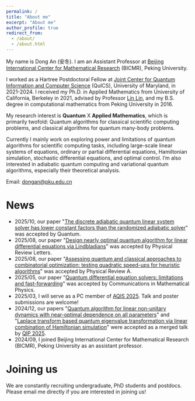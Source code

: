 ```yaml
---
permalink: /
title: "About me"
excerpt: "About me"
author_profile: true
redirect_from: 
  - /about/
  - /about.html
---
```


My name is Dong An (安冬). I am an Assistant Professor at [Beijing International Center for Mathematical Research](https://bicmr.pku.edu.cn/) (BICMR), Peking University. 

I worked as a Hartree Postdoctoral Fellow at [Joint Center for Quantum Information and Computer Science](https://quics.umd.edu) (QuICS), University of Maryland, in 2021-2024. I received my Ph.D. in Applied Mathematics from University of California, Berkeley in 2021, advised by Professor [Lin Lin](https://math.berkeley.edu/~linlin/), and my B.S. degree in computational mathematics from Peking University in 2016. 

My research interest is **Quantum** X **Applied Mathematics**, which is primarily twofold: Quantum algorithms for classical scientific computing problems, and classical algorithms for quantum many-body problems. 

Currently I mainly work on exploring power and limitations of quantum algorithms for scientific computing tasks, including large-scale linear systems of equations, ordinary or partial differential equations, Hamiltonian simulation, stochastic differential equations, and optimal control. I’m also interested in adiabatic quantum computing and variational quantum algorithms, especially their theoretical analysis. 

  Email: dongan@pku.edu.cn


News
======
* 2025/10, our paper "[The discrete adiabatic quantum linear system solver has lower constant factors than the randomized adiabatic solver](https://arxiv.org/abs/2312.07690)" was accepted by Quantum. 
* 2025/08, our paper "[Design nearly optimal quantum algorithm for linear differential equations via Lindbladians](https://arxiv.org/abs/2410.19628)" was accepted by Physical Review Letters. 
* 2025/08, our paper "[Assessing quantum and classical approaches to combinatorial optimization: testing quadratic speed-ups for heuristic algorithms](https://arxiv.org/abs/2412.13035)" was accepted by Physical Review A. 
* 2025/05, our paper "[Quantum differential equation solvers: limitations and fast-forwarding](https://arxiv.org/abs/2211.05246)" was accepted by Communications in Mathematical Physics. 
* 2025/03, I will serve as a PC member of [AQIS 2025](http://aqis-conf.org/2025/). Talk and poster submissions are welcome! 
* 2024/12, our papers "[Quantum algorithm for linear non-unitary dynamics with near-optimal dependence on all parameters](https://arxiv.org/abs/2312.03916)" and "[Laplace transform based quantum eigenvalue transformation via linear combination of Hamiltonian simulation](https://arxiv.org/abs/2411.04010)" were accepted as a merged talk by [QIP 2025](https://rsvp.duke.edu/event/qip2025/home). 
* 2024/09, I joined Beijing International Center for Mathematical Research (BICMR), Peking University as an assistant professor. 

Joining us
======
We are constantly recruiting undergraduate, PhD students and postdocs. Please email me directly if you are interested in joining us! 
